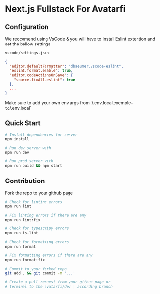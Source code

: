 # Next.js Fullstack For Avatarfi

## Configuration

We reccomend using VsCode & you will have to install Eslint extention and set the bellow settings

`vscode/settings.json`

```json
{
  "editor.defaultFormatter": "dbaeumer.vscode-eslint",
  "eslint.format.enable": true,
  "editor.codeActionsOnSave": {
    "source.fixAll.eslint": true
  },
  ...
}
```

Make sure to add your own env args from '/.env.local.exemple` -
to `/.env.local`

## Quick Start

```bash
# Install dependencies for server
npm install

# Run dev server with
npm run dev

# Run prod server with
npm run build && npm start

```

## Contribution

Fork the repo to your github page

```bash
# Check for linting errors
npm run lint

# Fix linting errors if there are any
npm run lint:fix

# Check for typescripy errors
npm run ts-lint

# Check for formatting errors
npm run format

# Fix formatting errors if there are any
npm run format:fix

# Commit to your forked repo
git add . && git commit -m '...'

# Create a pull request from your github page or
# terminal to the avatarfi/dev | according branch
```
